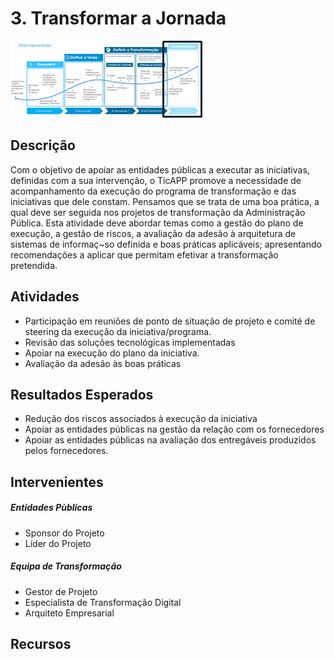 ﻿# 3. Transformar a Jornada
![Acompanhamento](images/acompanhamento.png)

## Descrição
Com o objetivo de apoiar as entidades públicas a executar as iniciativas, definidas com a sua intervenção, o TicAPP promove a necessidade de acompanhamento da execução do programa de transformação e das iniciativas que dele constam. Pensamos que se trata de uma boa prática, a qual deve ser seguida nos projetos de transformação da Administração Pública. Esta atividade deve abordar temas como a gestão do plano de execução, a gestão de riscos, a avaliação da adesão à arquitetura de sistemas de informaç~so definida e boas práticas aplicáveis; apresentando recomendações a aplicar que permitam efetivar a transformação pretendida.

## Atividades
* Participação em reuniões de ponto de situação de projeto e comité de steering da execução da iniciativa/programa.
* Revisão das soluções tecnológicas implementadas
* Apoiar na execução do plano da iniciativa.
* Avaliação da adesão às boas práticas

## Resultados Esperados
* Redução dos riscos associados à execução da iniciativa
* Apoiar as entidades públicas na gestão da relação com os fornecedores
* Apoiar as entidades públicas na avaliação dos entregáveis produzidos pelos fornecedores.

## Intervenientes
##### Entidades Pùblicas
* Sponsor do Projeto
* Líder do Projeto

##### Equipa de Transformação
* Gestor de Projeto
* Especialista de Transformação Digital
* Arquiteto Empresarial


## Recursos

